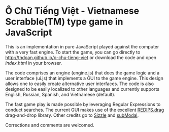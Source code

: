 # Ô Chữ Tiếng Việt - Vietnamese Scrabble(TM) type game in JavaScript

This is an implementation in pure JavaScript played against the computer with a very fast engine. To start the game, you can go directly to http://thdoan.github.io/o-chu-tieng-viet or download the code and open *index.html* in your browser.

The code comprises an engine (engine.js) that does the game logic and a user interface (ui.js) that implements a GUI to the game engine. This design allows one to easily create alternative user interfaces. The code is also designed to be easily localized to other languages and currently supports English, Russian, Spanish, and Vietnamese (default).

The fast game play is made possible by leveraging Regular Expressions to conduct searches. The current GUI makes use of the excellent [REDIPS.drag](https://github.com/dbunic/REDIPS_drag) drag-and-drop library. Other credits go to [Sizzle](https://github.com/jquery/sizzle) and [subModal](https://code.google.com/archive/p/submodal/).

Corrections and comments are welcomed.